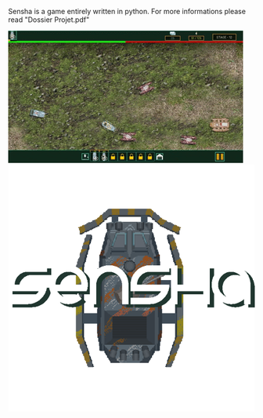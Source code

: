 Sensha is a game entirely written in python.
For more informations please read "Dossier Projet.pdf"

![Sensha Game gif](Preview.gif)
![Sensha Game title](title.png)
